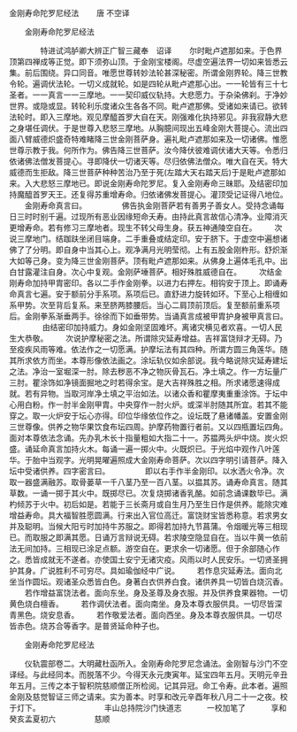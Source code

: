   金刚寿命陀罗尼经法
　　唐 不空译




　　金刚寿命陀罗尼经法

　　　　特进试鸿胪卿大辨正广智三藏奉　诏译
　　尔时毗卢遮那如来。于色界顶第四禅成等正觉。即下须弥山顶。于金刚宝楼阁。尽虚空遍法界一切如来皆悉云集。前后围绕。异口同音。唯愿世尊转妙法轮甚深秘密。所谓金刚界轮。降三世教令轮。遍调伏法轮。一切义成就轮。如是四轮从毗卢遮那心出。一一轮皆有三十七圣者。一一真言一一三摩地。一一契印威仪轨持。大悲愿力。于杂染佛刹。于净妙世界。或隐或显。转轮利乐度诸众生各各不同。毗卢遮那佛。受诸如来请已。欲转法轮时。即入三摩地。观见摩醯首罗大自在天。刚强难化执持邪见。非我寂静大悲之身堪任调伏。于是世尊入悲怒三摩地。从胸臆间现出五峰金刚大菩提心。流出四面八臂威德炽盛奇特难睹降三世金刚菩萨身。遍礼毗卢遮那如来及一切诸佛。惟愿世尊示教于我。何所作为。佛告降三世菩萨。汝今降伏彼难调伏诸大天等。令悉归依诸佛法僧发菩提心。寻即降伏一切诸天等。尽归依佛法僧众。唯大自在天。特大威德而生拒敌。降三世菩萨种种苦治乃至于死(左踏大天右踏天后)于是毗卢遮那如来。入大悲怒三摩地已。即说金刚寿命陀罗尼。复入金刚寿命三昧耶。及结密印加持魔醯首罗天王。还复得苏重增寿命。归依诸佛发菩提心。灌顶受记证得八地位。
　　金刚寿命真言曰。
　　
　　佛告执金刚菩萨若有善男子善女人。受持念诵每日三时时别千遍。过现所有恶业因缘短命夭寿。由持此真言故信心清净。业障消灭更增寿命。若有修习三摩地者。现生不转父母生身。获五神通陵空自在。
　　次说三摩地门。结跏趺坐闭目端身。二手重叠或结定印。安于脐下。于虚空中遍想诸佛了了分明。即自身中当其心上。观净满月光明莹彻。上有五股金刚杵形。舒炽渐大如等己身。变为降三世金刚菩萨。顶有毗卢遮那如来。从佛身上遍体毛孔中。出白甘露灌注自身。次心中复观。金刚萨埵菩萨。相好殊胜威德自在。
　　次结金刚寿命加持甲胄密印。各以二手作金刚拳。以进力右押左。相钩安于顶上。即诵寿命真言七遍。安于额前分手系项。系项后已。直舒进力旋转如环。下至心上相缠如系甲势。次至背后复系。来至脐两膝腰后。当心二肩顶前顶后。复至额前重系项后。金刚拳系渐垂两手。徐徐而下如垂带势。当诵真言成被甲胄护身被甲真言曰。
　　
　　由结密印加持威力。身如金刚坚固难坏。离诸灾横见者欢喜。一切人民生大恭敬。
　　次说护摩秘密之法。所谓除灾延寿增益。吉祥富饶辩才无碍。乃至疫疾风雨等难。依法作之一切愿满。护摩坛法有其四种。所谓方圆三角莲华。随其所求依方而坐。本尊形像依法画之。涂坛轨仪如余部说。我今略说除灾延寿建坛之法。净治一室堀深一肘。除去秽恶不净之物灰骨瓦石。净土填之。作一方坛量广三肘。瞿涂饰如净镜面掘地之时若得余宝。是大吉祥殊胜之相。所求诸愿速得成就。若有异物。当取河岸净土填之平治如法。以诸众香和瞿摩夷重重涂饰。于坛中心用白粉。作一肘半金刚甲胄。中央穿作一肘火炉。或深半肘随其所宜。若其不能穿之。取一火炉安于坛心亦得。印位华缘依位作之。设坛既了悬诸幡盖。安置金刚三世尊像。供养之物华果饮食布坛四周。护摩药物置行者前。又以四瓶置坛四角。面对本尊依法念诵。先办乳木长十指量粗如大指二十一。苏揾两头炉中烧。炭火炽盛。诵延命真言加持火木。每诵一遍一掷火中。火既炽已。于光焰中观作八叶莲华。于胎中当观字。光明晃曜遍照成大金刚寿命菩萨。次以四字明引请菩萨。降入坛中受诸供养。四字密言曰。
　　
　　即以右手作半金刚印。以水洒火令净。次取一器盛满融苏。取骨蒌草一千八茎乃至一百八茎。以揾其苏。诵寿命真言。随其草数。一诵一掷于其火中。既掷尽已。次复烧掷诸香乳酪。如前念诵课数毕已。满杓倾苏于火中。初后如是。若能于三长斋月或自生月乃至生日作是供养。能除灾难增益寿命。具大福智胜愿圆满。行来出入官位高迁。富饶财宝皆悉称意。若求男女并及聪明。当候大阳亏时加持牛苏服之。即得若加持九节菖蒲。令烟暖光等三相现已。而取服之即满其愿。日诵万言辩说无碍。若求陵空隐显自在。当以牛黄一依前法无间加持。三相现已涂足点额。游空自在。更求余一切诸愿。但于余部随心作之。悉皆成就无不遂者。亦使国土安宁无诸灾疫。风雨以时人民安乐。一切贤圣拥护其身。广说胜利不可穷尽。具如瑜伽经中广说。
　　若作息灾延寿法。面向北坐当作圆坛。观诸圣众悉皆白色。身著白衣供养白食。诸供养具一切皆白烧沉香。
　　若作增益富饶法者。面向东坐。身及圣尊及身衣服。并及供养食果器物。一切黄色烧白檀香。
　　若作调伏法者。面向南坐。身及本尊衣服供具。一切尽皆深青黑色。烧安息香。
　　若作敬爱法者。面向西坐。身及本尊衣服供具。一切尽皆赤色。烧苏合等香字。是普贤延命种子也。

　　金刚寿命陀罗尼经法

　　仪轨震部卷二。大明藏杜函所入。金刚寿命陀罗尼念诵法。金刚智与沙门不空译经。与此经同本。而脱落不少。今得天永元庚寅年。延宝四年五月。天明元辛丑年五月。三传之本于智积院慈顺僧正所检阅。记其异冠。命工令寿。此本者。遍照金刚及慈觉智证三师之请来。实为善本。时享和改元辛酉年秋八月二十一之夜。校于灯下。
　　　　　　　　丰山总持院沙门快道志
　　　一校加笔了
　　　享和癸亥孟夏初六　　　　　慈顺


